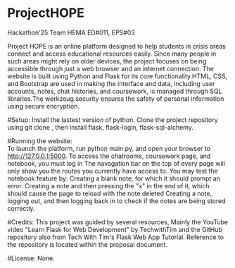 # ProjectHOPE
Hackathon'25 Team HEMA ED#011, EPS#03

Project HOPE is an online platform designed to help students in crisis areas connect and access educational resources easily. Since many people in such areas might rely on older devices, the project focuses on being accessible through just a web browser and an internet connection.
The website is built using Python and Flask for its core functionality.HTML, CSS, and Bootstrap are used in making the interface and data, including user accounts, notes, chat histories, and coursework, is managed through SQL libraries.The werkzeug.security ensures the safety of personal information using secure encryption.

#Setup: 
Install the lastest version of python. Clone the project repository using git clone <repo-url>, then install flask, flask-login, flask-sql-alchemy.

#Running the website:  
To launch the platform, run python main.py, and open your browser to http://127.0.0.1:5000.
To access the chatrooms, coursework page, and notebook, you must log in
The navagation bar on the top of every page will only show you the routes you currently have access to.
You may test the notebook feature by: 
                                  Creating a blank note, for which it should prompt an error.
                                  Creating a note and then pressing the "x" in the end of it, which should cause the page to reload with the note deleted
                                  Creating a note, logging out, and then logging back in to check if the notes are being stored correctly.

#Credits: 
This project was guided by several resources, Mainly the YouTube video "Learn Flask for Web Development" by TechwithTim and the GitHub repository also from Tech With Tim's Flask Web App Tutorial. Reference to the repository is located within the proposal document.

#License: 
None.
